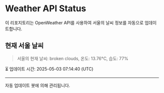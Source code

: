 
# Weather API Status

이 리포지토리는 OpenWeather API를 사용하여 서울의 날씨 정보를 자동으로 업데이트합니다.

## 현재 서울 날씨
> 서울의 현재 날씨: broken clouds, 온도: 13.76°C, 습도: 77%

⏳ 업데이트 시간: 2025-05-03 07:14:40 (UTC)

---
자동 업데이트 봇에 의해 관리됩니다.
